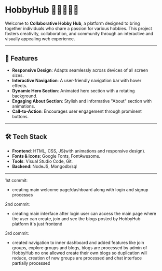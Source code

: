 # HobbyHub 🧑‍🤝‍🧑🎨🎸

Welcome to **Collaborative Hobby Hub**, a platform designed to bring together individuals who share a passion for various hobbies. This project fosters creativity, collaboration, and community through an interactive and visually appealing web experience.

---

## 🌟 Features

- **Responsive Design**: Adapts seamlessly across devices of all screen sizes.
- **Interactive Navigation**: A user-friendly navigation bar with hover effects.
- **Dynamic Hero Section**: Animated hero section with a rotating background.
- **Engaging About Section**: Stylish and informative "About" section with animations.
- **Call-to-Action**: Encourages user engagement through prominent buttons.

---

## 🛠️ Tech Stack

- **Frontend**: HTML, CSS, JS(with animations and responsive design).
- **Fonts & Icons**: Google Fonts, FontAwesome.
- **Tools**: Visual Studio Code, Git.
- **Backend**: NodeJS, Mongodb/sql

---

1st commit:
- creating main welcome page/dashboard along with login and signup processes

2nd commit:
- creating main interface after login user can access the main page where the user can create, join and see the blogs posted by HobbyHub platform it's just frontend

3rd commit:
- created navigation to inner dashboard and added features like join groups, explore groups and blogs, blogs are processed by admin of HobbyHub no one allowed create their own blogs so duplication will reduce, creation of new groups are processed and chat interface partially processed

